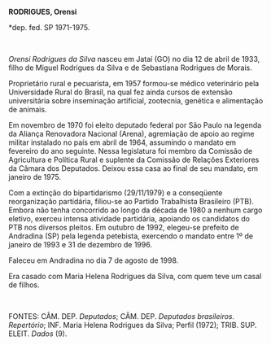 **RODRIGUES, Orensi**

\*dep. fed. SP 1971-1975.

 

*Orensi Rodrigues da Silva* nasceu em Jataí (GO) no dia 12 de abril de
1933, filho de Miguel Rodrigues da Silva e de Sebastiana Rodrigues de
Morais.

Proprietário rural e pecuarista, em 1957 formou-se médico veterinário
pela Universidade Rural do Brasil, na qual fez ainda cursos de extensão
universitária sobre inseminação artificial, zootecnia, genética e
alimentação de animais.

Em novembro de 1970 foi eleito deputado federal por São Paulo na legenda
da Aliança Renovadora Nacional (Arena), agremiação de apoio ao regime
militar instalado no país em abril de 1964, assumindo o mandato em
fevereiro do ano seguinte. Nessa legislatura foi membro da Comissão de
Agricultura e Política Rural e suplente da Comissão de Relações
Exteriores da Câmara dos Deputados. Deixou essa casa ao final de seu
mandato, em janeiro de 1975.

Com a extinção do bipartidarismo (29/11/1979) e a conseqüente
reorganização partidária, filiou-se ao Partido Trabalhista Brasileiro
(PTB). Embora não tenha concorrido ao longo da década de 1980 a nenhum
cargo eletivo, exerceu intensa atividade partidária, apoiando os
candidatos do PTB nos diversos pleitos. Em outubro de 1992, elegeu-se
prefeito de Andradina (SP) pela legenda petebista, exercendo o mandato
entre 1º de janeiro de 1993 e 31 de dezembro de 1996.

Faleceu em Andradina no dia 7 de agosto de 1998.

Era casado com Maria Helena Rodrigues da Silva, com quem teve um casal
de filhos.

 

FONTES: CÂM. DEP. *Deputados*; CÂM. DEP. *Deputados brasileiros.
Repertório*; INF. Maria Helena Rodrigues da Silva; Perfil (1972); TRIB.
SUP. ELEIT. *Dados* (9).

 
